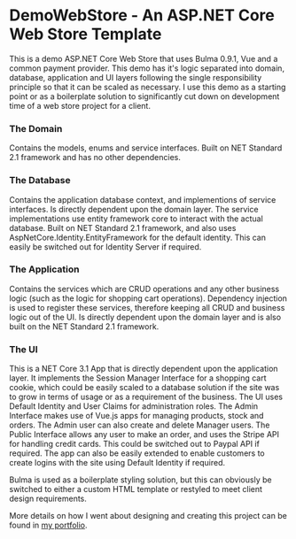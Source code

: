 # DemoWebStore - An ASP.NET Core Web Store Template
This is a demo ASP.NET Core Web Store that uses Bulma 0.9.1, Vue and a common payment provider. This demo has it's logic separated into domain, database, application and UI layers 
following the single responsibility principle so that it can be scaled as necessary. I use this demo as a starting point or as a boilerplate solution to significantly cut down on 
development time of a web store project for a client.

### The Domain
Contains the models, enums and service interfaces. Built on NET Standard 2.1 framework and has no other dependencies. 
### The Database 
Contains the application database context, and implementions of service interfaces. Is directly dependent upon the domain layer. The service implementations use entity framework 
core to interact with the actual database. Built on NET Standard 2.1 framework, and also uses AspNetCore.Identity.EntityFramework for the default identity. This can easily be switched 
out for Identity Server if required. 
### The Application
Contains the services which are CRUD operations and any other business logic (such as the logic for shopping cart operations). Dependency injection is used to register these services, 
therefore keeping all CRUD and business logic out of the UI. Is directly dependent upon the domain layer and is also built on the NET Standard 2.1 framework.
### The UI
This is a NET Core 3.1 App that is directly dependent upon the application layer. It implements the Session Manager Interface for a shopping cart cookie, which could be easily scaled
to a database solution if the site was to grow in terms of usage or as a requirement of the business. The UI uses Default Identity and User Claims for administration roles. The Admin 
Interface makes use of Vue.js apps for managing products, stock and orders. The Admin user can also create and delete Manager users. The Public Interface allows any user to make an 
order, and uses the Stripe API for handling credit cards. This could be switched out to Paypal API if required. The app can also be easily extended to enable customers to create 
logins with the site using Default Identity if required. 

Bulma is used as a boilerplate styling solution, but this can obviously be switched to either a custom HTML template or restyled to meet client design requirements.   

More details on how I went about designing and creating this project can be found in [my portfolio](https://germistry.com/Portfolio/4/aspnet-core-web-store-template).
